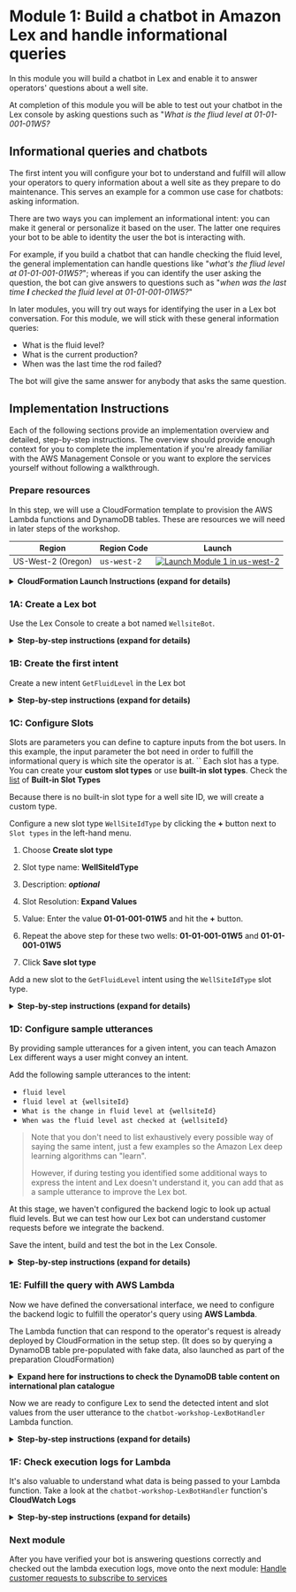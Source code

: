 # Module 1: Build a chatbot in Amazon Lex and handle informational queries

In this module you will build a chatbot in Lex and enable it to answer operators' questions about a well site.

At completion of this module you will be able to test out your chatbot in the Lex console by asking questions such as "*What is the fliud level at 01-01-001-01W5?*

##  Informational queries and chatbots
The first intent you will configure your bot to understand and fulfill will allow your operators to query information about a well site as they prepare to do maintenance. This serves an example for a common use case for chatbots: asking information.

There are two ways you can implement an informational intent: you can make it general or personalize it based on the user. The latter one requires your bot to be able to identity the user the bot is interacting with.

For example, if you build a chatbot that can handle checking the fluid level, the general implementation can handle questions like "*what's the fliud level at 01-01-001-01W5?*"; whereas if you can identify the user asking the question, the bot can give answers to questions such as "*when was the last time ***I*** checked the fluid level at 01-01-001-01W5?*"

In later modules, you will try out ways for identifying the user in a Lex bot conversation. For this module, we will stick with these general information queries:

- What is the fluid level?
- What is the current production?
- When was the last time the rod failed?

The bot will give the same answer for anybody that asks the same question.



## Implementation Instructions

Each of the following sections provide an implementation overview and detailed, step-by-step instructions. The overview should provide enough context for you to complete the implementation if you're already familiar with the AWS Management Console or you want to explore the services yourself without following a walkthrough.

### Prepare resources

In this step, we will use a CloudFormation template to provision the AWS Lambda functions and DynamoDB tables. These are resources we will need in later steps of the workshop.

Region| Region Code | Launch
------|------|-------
US-West-2 (Oregon) |   <span style="font-family:'Courier';">us-west-2</span> | [![Launch Module 1 in us-west-2](http://docs.aws.amazon.com/AWSCloudFormation/latest/UserGuide/images/cloudformation-launch-stack-button.png)](https://console.aws.amazon.com/cloudformation/home?region=us-west-2#/stacks/new?stackName=chatbot-workshop&templateURL=https://s3-us-west-2.amazonaws.com/aws-chatbot-201902/chatbotsetup.yaml)


<details>
<summary><strong>CloudFormation Launch Instructions (expand for details)</strong></summary><p>

1. Click the **Launch Stack** link above.

1. Click **Next** on the Select Template page.

1. Click **Next** on the Specify Details page.

1. On the Options page, leave all the defaults and click **Next**.

1. On the Review page, check the boxes to acknowledge that CloudFormation will create IAM resources.

	<img src="images/cloudformation-changeset.png" alt="" width="120%">

1. Click **Create Change Set**.

	> Note the CloudFormation template we've provided is written using [AWS SAM](https://github.com/awslabs/serverless-application-model/blob/master/versions/2016-10-31.md) (AWS Serverless Application Model). SAM simplifies how to define functions, APIs, etc. for serverless applications, as well as some features for these services like environment variables. When deploying SAM templates in CloudFormation template, a transform step is required to convert the SAM template into standard CloudFormation, thus you must click the **Create Change Set** button to make the transform happen.

1. Wait for the change set to finish computing changes and click **Execute**

1. Let the CloudFormation launch resources in the background, you don't need to wait for it to finish before proceeding to the next step.



</p></details>


### 1A: Create a Lex bot

Use the Lex Console to create a bot named `WellsiteBot`.

<details>
<summary><strong>Step-by-step instructions (expand for details)</strong></summary><p>

1. Go to the Lex [Console](https://console.aws.amazon.com/lex/home?region=us-west-2).

1.  If it's your first time creating Lex chatbots, click **Get Started**.

	If you have created Lex bots before, click **Create** under the **Bots** tab.

1. Pick **Custom bot (create your own).**

1. Fill in the form:

	For **Bot name**, use `WellsiteBot`

	For **Output voice**, pick `Mathew`

	For **Session timeout**, use 10 minutes

	> This is how long your session context will be maintained so your user don't have to verify their identity again if they are interacting with the same bot and device in that time period.

	For **COPPA**, pick `No`.

1. Click **Create**
</details>

### 1B: Create the first intent

Create a new intent `GetFluidLevel` in the Lex bot

<details>
<summary><strong>Step-by-step instructions (expand for details)</strong></summary><p>

1. In the `WellsiteBot` Lex bot you just created, click **+Create Intent**

1. Pick **Create new intent**

1. Give the intent a name, `GetFluidLevel`, then click **Add**

</details>

### 1C: Configure Slots

Slots are parameters you can define to capture inputs from the bot users. In this example, the input parameter the bot need in order to fulfill the informational query is which site the operator is at.
``
Each slot has a type. You can create your **custom slot types** or use **built-in slot types**. Check the [list](http://docs.aws.amazon.com/lex/latest/dg/howitworks-builtins-slots.html) of **Built-in Slot Types**

Because there is no built-in slot type for a well site ID, we will create a
custom type.

Configure a new slot type `WellSiteIdType` by clicking the **+** button next
to `Slot types` in the left-hand menu.

1. Choose **Create slot type**

1. Slot type name: **WellSiteIdType**

1. Description: ***optional***

1. Slot Resolution: **Expand Values**

1. Value: Enter the value **01-01-001-01W5** and hit the **+** button.

1. Repeat the above step for these two wells: **01-01-001-01W5** and
**01-01-001-01W5**

1. Click **Save slot type**

Add a new slot to the `GetFluidLevel` intent using the `WellSiteIdType`
slot type.

<details>
<summary><strong>Step-by-step instructions (expand for details)</strong></summary><p>

1. In the **Slots** section of the `GetFluidLevel` intent, fill in `wellSiteId` for the slot **Name**

1. Select `WellSiteIdType` for **Slot type**

1. For **Prompt**, put in `What is the wellsite ID?`

1. Check the box to indicate the slot is **required**

1. Click the (+) sign to add the slot

	![screenshot for after configuring slot](images/slot-config.png)

</details>

### 1D: Configure sample utterances

By providing sample utterances for a given intent, you can teach Amazon Lex different ways a user might convey an intent.

Add the following sample utterances to the intent:

* `fluid level`
* `fluid level at {wellsiteId}`
* `What is the change in fluid level at {wellsiteId}`
* `When was the fluid level ast checked at {wellsiteId}`

> Note that you don't need to list exhaustively every possible way of saying the same intent, just a few examples so the Amazon Lex deep learning algorithms can "learn".
>
> However, if during testing you identified some additional ways to express the intent and Lex doesn't understand it, you can add that as a sample utterance to improve the Lex bot.

At this stage, we haven't configured the backend logic to look up actual fluid levels. But we can test how our Lex bot can understand customer requests before we integrate the backend.

Save the intent, build and test the bot in the Lex Console.

<details>
<summary><strong>Step-by-step instructions (expand for details)</strong></summary><p>

1. Click **Save Intent** to save the intent configuration

1. Click **Build** at the top right of the page to build the bot

1. Once the build completes, use the **Test Bot** window to test different ways operators may ask about fluid levels. Verify that the bot is able to detect the intent.

	In the below example, the user utterance contains the slot value, which Lex was able to detect:

	<img src="images/test-utterance-including-slot.png" alt="" width="50%">

	In this below example, the user didn't tell the bot which site they are inquiring about, Lex will use the **prompt** we configured for this slot to get this info from the user:

	<img src="images/test-utterance-with-slot-solicitation.png" alt="" width="50%">

</details>


### 1E: Fulfill the query with AWS Lambda

Now we have defined the conversational interface, we need to configure the backend logic to fulfill the operator's query using **AWS Lambda**.

The Lambda function that can respond to the operator's request is already deployed by CloudFormation in the setup step. (It does so by querying a DynamoDB table pre-populated with fake data, also launched as part of the preparation CloudFormation)

<details>
<summary><strong>Expand here for instructions to check the DynamoDB table content on international plan catalogue</strong></summary><p>

1. Go to the [DynamoDB console](https://console.aws.amazon.com/dynamodb/home)

1. Select the table name starting with `chatbot-workshop-WellsiteVisit`

	<img src="images/plan-catalog-table.png" alt="ddb plan catalogue table" width="100%">

1. You should see a list of pre-populated wellsite data.

	<img src="images/plan-catalog-details.png" alt="configure the pin slot" width="100%">

</details>

Now we are ready to configure Lex to send the detected intent and slot values from the user utterance to the `chatbot-workshop-LexBotHandler` Lambda function.

<details>
<summary><strong>Step-by-step instructions (expand for details)</strong></summary><p>

1. In the **Fulfillment** section of the intent, choose **AWS Lambda function** and use the selector to pick the `chatbot-workshop-LexBotHandler` function

	<img src="images/pick-lambda.png" alt="" width="90%">

	> There are a handful of other Lambda functions the CloudFormation template created and that they all begin with `chatbot-workshop`, so be sure to select the right one.

1. Click **OK** to give Lex permission to invoke the Lambda function.
	![alt text](images/confirm-lambda-permission.png)

1. Save the intent by clicking **Save intent**

1. Build the bot again by clicking **Build**

1. Test the bot

	<img src="images/after-lambda-integration.png" width="50%">

1. Feel free to test the voice interaction in the Console as well.

</details>


### 1F: Check execution logs for Lambda


It's also valuable to understand what data is being passed to your Lambda function. Take a look at the `chatbot-workshop-LexBotHandler` function's **CloudWatch Logs**

<details>
<summary><strong>Step-by-step instructions (expand for details)</strong></summary><p>

1. Go to the Lambda [console](https://console.aws.amazon.com/lambda/home)

1. Find the `chatbot-workshop-LexBotHandler` function and click on it

1. Go to the **Monitoring** tab

1. Click **View logs in CloudWatch**

1. Click on the latest log stream

1. Find the log line that logs the input into the lambda function:

	![lambda screenshot](images/lambda-cwl.png)

1. Observe the fields being passed from Lex to Lambda: `userId`, `bot`, `inputTranscript`, name of the intent, and slots identified. See documentation [here](http://docs.aws.amazon.com/lex/latest/dg/lambda-input-response-format.html) on detailed explanation of all available fields.

	> A note on the `userId` field:
	>
	> Think of it as a session identifier used to distinguish conversations or threads. If you are building integration using Lex's API directly, see documentation [here](http://docs.aws.amazon.com/lex/latest/dg/API_runtime_PostText.html#API_runtime_PostText_RequestParameters) on deciding what value to use for the user ID field.
	> For natively supported messaging platforms, the userID is filled for you by the integration (e.g. the user's phone number is used as `userId` in the case of Twilio SMS.)

</details>

### Next module


After you have verified your bot is answering questions correctly and checked out the lambda execution logs, move onto the next module: [Handle customer requests to subscribe to services](../02_LexBotSubscribeService)

